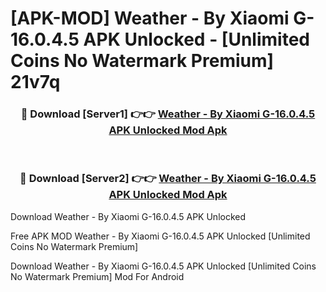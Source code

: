 # [APK-MOD] Weather - By Xiaomi G-16.0.4.5 APK Unlocked - [Unlimited Coins No Watermark Premium] 21v7q



<div align="center">
<h3>🔴 Download [Server1] 👉👉 <a href="https://momento.my/?title=Weather_-_By_Xiaomi_G-16.0.4.5_APK_Unlocked">Weather - By Xiaomi G-16.0.4.5 APK Unlocked Mod Apk</a></h3><br>

<h3>🔴 Download [Server2] 👉👉 <a href="https://momento.my/?title=Weather_-_By_Xiaomi_G-16.0.4.5_APK_Unlocked">Weather - By Xiaomi G-16.0.4.5 APK Unlocked Mod Apk</a></h3>
</div>



Download Weather - By Xiaomi G-16.0.4.5 APK Unlocked 

Free APK MOD Weather - By Xiaomi G-16.0.4.5 APK Unlocked [Unlimited Coins No Watermark Premium]

Download Weather - By Xiaomi G-16.0.4.5 APK Unlocked [Unlimited Coins No Watermark Premium] Mod For Android

